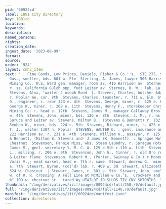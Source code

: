 ```yaml
---
pid: '00924cd'
label: 1881 City Directory
key: 1881cd
location: 
keywords: 
description: 
named_persons: 
rights: 
creation_date: 
ingest_date: '2023-08-09'
format: 
source: 
order: '924'
layout: cmhc_item
text: '   Fine Goods, Low Prices, Daniels, Fisher & Co.''s.  STE 275. STE  Stephenson,
  Gus., smelter, bds. 601 w. Elm  Sterling, A. James, lawyer 506 Harrison av  Sterling
  Mining Co., W.S. Ward gen. manager, room 27, 416 Harrison av  Sterner, Daniel, lab.
  r. ss. California Gulch opp. foot Leiter av  Sternes, B. W.; lab. La Plata Smelter  .
  Stevens, Alva, ‘waiter J oseph Bond  |. Stevens, Charles, butcher Adamson & Wobhler,
  r. Poplar ne. cor. 8th  Stevens, Charles, teamster, r. 711 w. Elm  Stevens, Charles
  D., engineer, r. rear 323 e. 4th  Stevens, George, miner, r. 425 e. Chestnut  Stevens,
  George W., miner, r. 208 e. 11th  Stevens, Henry F., storekeeper Chrysolite Silver
  Mining Co. r. head e. 12th  Stevens, James M., manager Callaway Bros. & Co. r. 130
  w. 4th  Stevens, John, miner, bds. 126 e. 8th  Stevens, J. M., r. ns. Front bet.
  Spruce and Leiter av  Stevens, Milton B., (Stevens & Bennett) r. 132 e. Chestnut  Stevens,
  Reuben W., miner, bds. 224 e. 5th  Stevens, Richard, miner, r. 425 e. Chestnut  Stevens,
  T. J., waiter 1307 n. Poplar  STEVENS, WALTER D. . genl. insurance and mining agent
  222 Harrison av. r. 231 e. 4th  Stevens, William H., assayer, r. 125 e. 2d  Stevens
  & Bennett, (Milton B. Stevens and- J ames EK. Bennett)  . Sprague Hotel, 132 e.
  Chestnut  Stevenson, Fannie Miss, wks. Steam Laundry, r. Sprague Hotel  Stevenson,
  James M., genl. secretary Y. M. C. A. 129 e.5th r.110 w. lith  Stevenson, Jesse
  L., milling, r. 206 e. 9th  Stevenson, John G., tinner, r. old Oro rd. nr. Stevens
  & Leiter flume  Stevenson, Robert M., (Porter, Swinney & Co.) r.Monmouth, Ils  Stevison,
  Voris V.,; meat market, head e. 7th r. same  Stewart, Andrew G., miner, bds. head
  e. 7th  Stewart, Byron, (col’d) lab. r. 409 w. 3d  Stewart, Elizabeth J. Mrs., r.
  324 w. Chestnut  | Stewart, James, r. 801 e. 5th  Stewart, John, smelter, r. Elm
  w. of R. R. crossing  A Full Line at McMillen & Co.’s,  Crockery and Glassware,
  ©" 109 w. chestnut st.  tated Wy UTAILOT JO SLUOS TIV CNV SHTONIHS  "G97 ‘Siu '
thumbnail: "/img/derivatives/iiif/images/00924cd/full/250,/0/default.jpg"
full: "/img/derivatives/iiif/images/00924cd/full/1140,/0/default.jpg"
manifest: "/img/derivatives/iiif/00924cd/manifest.json"
collection: directories
---
```

